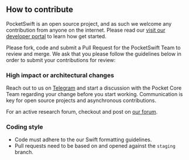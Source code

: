 ## How to contribute

PocketSwift is an open source project, and as such we welcome any contribution from anyone on the internet. Please read our [visit our developer portal](https://pocket-network.readme.io) to learn how get started.

Please fork, code and submit a Pull Request for the PocketSwift Team to review and merge. We ask that you please follow the guidelines below in order to submit your contributions for review:

### High impact or architectural changes

Reach out to us on [Telegram](https://t.me/POKTnetwork) and start a discussion with the Pocket Core Team regarding your change before you start working. Communication is key for open source projects and asynchronous contributions.

For an active research forum, checkout and post on [our forum](https://research.pokt.network).

### Coding style
- Code must adhere to the our Swift formatting guidelines.
- Pull requests need to be based on and opened against the `staging` branch.
